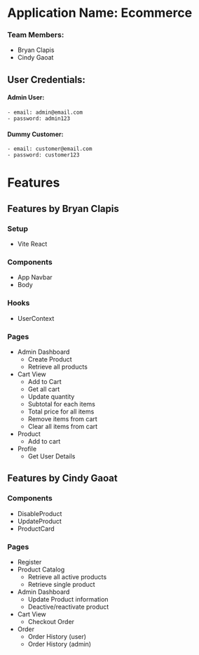 # Application Name: Ecommerce

### Team Members:
- Bryan Clapis
- Cindy Gaoat

## User Credentials:
#### Admin User:
	- email: admin@email.com
	- password: admin123
#### Dummy Customer:
	- email: customer@email.com
	- password: customer123

# Features
## Features by Bryan Clapis
### Setup
- Vite React
### Components
- App Navbar
- Body
### Hooks
- UserContext
### Pages
- Admin Dashboard
  - Create Product
  - Retrieve all products
- Cart View
  - Add to Cart
  - Get all cart
  - Update quantity
  - Subtotal for each items
  - Total price for all items
  - Remove items from cart
  - Clear all items from cart
- Product
  - Add to cart
- Profile
  - Get User Details

## Features by Cindy Gaoat
### Components
- DisableProduct
- UpdateProduct
- ProductCard
### Pages
- Register
- Product Catalog
  - Retrieve all active products
  - Retrieve single product
- Admin Dashboard
	- Update Product information
	- Deactive/reactivate product
- Cart View
	- Checkout Order
- Order
	- Order History (user)
	- Order History (admin)